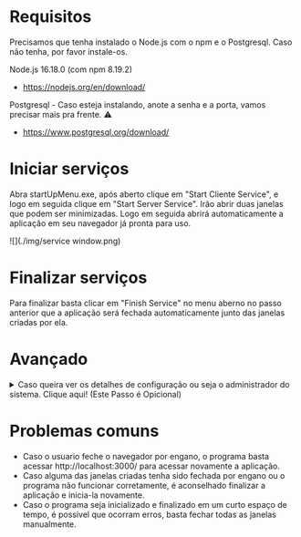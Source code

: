 # Requisitos

Precisamos que tenha instalado o Node.js com o npm e o Postgresql.
Caso não tenha, por favor instale-os.

Node.js 16.18.0 (com npm 8.19.2)

- https://nodejs.org/en/download/

Postgresql - Caso esteja instalando, anote a senha e a porta, vamos precisar mais pra frente. :warning:

- https://www.postgresql.org/download/

# Iniciar serviços

Abra startUpMenu.exe, após aberto clique em "Start Cliente Service", e logo em seguida clique em "Start Server Service". 
Irão abrir duas janelas que podem ser minimizadas. Logo em seguida abrirá automaticamente a aplicação em seu navegador já pronta para uso.

![](./img/service window.png)

# Finalizar serviços

Para finalizar basta clicar em "Finish Service" no menu aberno no passo anterior que a aplicação será fechada automaticamente junto das janelas
criadas por ela. 

# Avançado
<details><summary> Caso queira ver os detalhes de configuração ou seja o administrador do sistema. Clique aqui! (Este Passo é Opicional) </summary>
Os passos abaixo não são necessarios caso o menu tenha sido iniciado corretamente. 
Recomendado apenas para programadores que queiram configurações adicionais a aplicação.

## Atualize

Caso já possua o npm instalado, certifique-se de atualizar o mesmo.
Abra o terminal e execute o seguinte comando:

```
npm install -g npm
```

## Agora vamos instalar as extensões do server e do cliente

Pelo terminal, navegue ate a pasta /server/ (cd server)
Execute o seguinte comando. Ele irá instalar todos os pacotes necessarios.

```
npm i
```

Ao termino e ainda pelo terminal
Volte à pasta raiz (cd ..) e entre na pasta client (cd client)
Execute o comando a seguir

```
npm i
```

## Configure o acesso ao Postgres

Precisamos fazer acesso ao banco através da nossa API.
Precisamos de algumas informações do banco instalado.

- {USER}: Usuario do seu banco. Padrão: postgres
- {PASSWORD}: A senha criada durante a configuração.
- {HOST}: O nome da maquina onde o banco está instalado, se for na mesma maquina, use localhost
- {PORT}: A porta configurada durante a instalação. Padrão: 5432
- {DATABASE}: O nome para a base de dados que desejar. Recomendamos catequese
- {SCHEMA}: O schema usado para as tabelas. Recomendamos catequese.

Em posse dessas informações, monte o endereço de acesso substituindo os campos chaves pelos seus dados de acesso. :heavy_check_mark:

DATABASE_URL=postgresql://{USER}:{PASSWORD}@{HOST}:{PORT}/{DATABASE}?schema={SCHEMA}

Exemplo:
DATABASE_URL="postgresql://postgres:1234@localhost:5432/catequese?schema=catequese"

Agora, navegue até a pasta /server/ e abra o arquivo .env, pode abrir com qualquer editor de texto.
No final desse arquivo, cole o endereço de acesso.
Salve e feche o editor de texto.

## Criar o banco

Com o acesso do banco configurado, vamos efetivamente criar a base de dados.
Para isso, pelo terminal, navegue até a pasta server (cd server) e execute os seguintes comandos:

```
yarn prisma generate
```

```
yarn prisma migrate dev
```

## Execute o Servidor

Pronto, tudo configurado, agora basta executar o servidor.
Ainda na pasta server, execute o comando:

```
yarn dev
```

:trophy: Pronto, servidor rodando.

## Execute a aplicação Catequese_Para_Adultos

Para abrir a aplicação, acesse a pasta /client e execute no terminal o comando:

```
yarn start
```

Por ultimo, caso não abra automaticamente, basta acessar http://localhost:3000/ para interagir com a aplicação.
</details>

# Problemas comuns

- Caso o usuario feche o navegador por engano, o programa basta acessar http://localhost:3000/ para acessar novamente a aplicação.
- Caso alguma das janelas criadas tenha sido fechada por engano ou o programa não funcionar corretamente, é aconselhado finalizar a aplicação e inicia-la novamente.
- Caso o programa seja inicializado e finalizado em um curto espaço de tempo, é possivel que ocorram erros, basta fechar todas as janelas manualmente.

